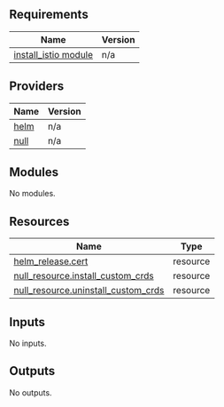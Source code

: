 <!-- BEGIN_TF_DOCS -->
## Requirements

| Name | Version |
|------|---------|
| <a name="module_install_istio"></a> [install\_istio module](#module\_install\_istio) | n/a |

## Providers

| Name | Version |
|------|---------|
| <a name="provider_helm"></a> [helm](#provider\_helm) | n/a |
| <a name="provider_null"></a> [null](#provider\_null) | n/a |

## Modules

No modules.

## Resources

| Name | Type |
|------|------|
| [helm_release.cert](https://registry.terraform.io/providers/hashicorp/helm/latest/docs/resources/release) | resource |
| [null_resource.install_custom_crds](https://registry.terraform.io/providers/hashicorp/null/latest/docs/resources/resource) | resource |
| [null_resource.uninstall_custom_crds](https://registry.terraform.io/providers/hashicorp/null/latest/docs/resources/resource) | resource |

## Inputs

No inputs.

## Outputs

No outputs.
<!-- END_TF_DOCS -->